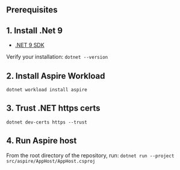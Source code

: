 ## Prerequisites
## 1. Install .Net 9
- [.NET 9 SDK](https://dotnet.microsoft.com/en-us/download/dotnet/9.0)

Verify your installation:
```dotnet --version```
## 2. Install Aspire Workload
```dotnet workload install aspire```
## 3. Trust .NET https certs
```dotnet dev-certs https --trust```
## 4. Run Aspire host
From the root directory of the repository, run:
```dotnet run --project src/aspire/AppHost/AppHost.csproj```